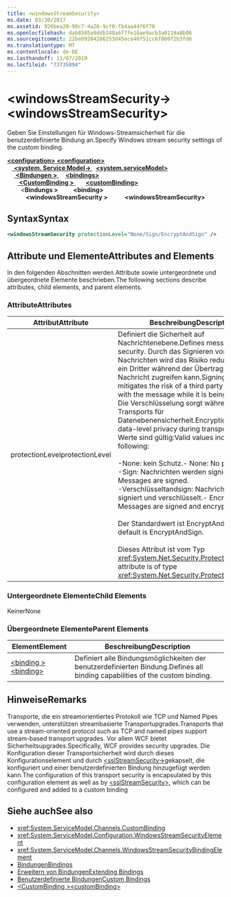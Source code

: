 ```yaml
---
title: <windowsStreamSecurity>
ms.date: 03/30/2017
ms.assetid: 926bea29-90c7-4a26-9cf0-fb4aa44f6f70
ms.openlocfilehash: dab8505a9ddb348a6f7fe16ae9acb3a0119a8b06
ms.sourcegitcommit: 22be09204266253d45ece46f51cc6f080f2b3fd6
ms.translationtype: MT
ms.contentlocale: de-DE
ms.lasthandoff: 11/07/2019
ms.locfileid: "73735894"
---
```

# <a name="windowsstreamsecurity"></a><span data-ttu-id="32130-101">\<windowsStreamSecurity-></span><span class="sxs-lookup"><span data-stu-id="32130-101">\<windowsStreamSecurity></span></span>
<span data-ttu-id="32130-102">Geben Sie Einstellungen für Windows-Streamsicherheit für die benutzerdefinierte Bindung an.</span><span class="sxs-lookup"><span data-stu-id="32130-102">Specify Windows stream security settings of the custom binding.</span></span>  
  
<span data-ttu-id="32130-103">[ **\<configuration>** ](../configuration-element.md)</span><span class="sxs-lookup"><span data-stu-id="32130-103">[**\<configuration>**](../configuration-element.md)</span></span>\
<span data-ttu-id="32130-104">&nbsp; &nbsp;[ **\<system. Service Model->** ](system-servicemodel.md) </span><span class="sxs-lookup"><span data-stu-id="32130-104">&nbsp;&nbsp;[**\<system.serviceModel>**](system-servicemodel.md)</span></span>\
<span data-ttu-id="32130-105">&nbsp;&nbsp;&nbsp;&nbsp;[ **\<Bindungen >** ](bindings.md)</span><span class="sxs-lookup"><span data-stu-id="32130-105">&nbsp;&nbsp;&nbsp;&nbsp;[**\<bindings>**](bindings.md)</span></span>\
<span data-ttu-id="32130-106">&nbsp;&nbsp;&nbsp;&nbsp;&nbsp;&nbsp;[ **\<CustomBinding >** ](custombinding.md)</span><span class="sxs-lookup"><span data-stu-id="32130-106">&nbsp;&nbsp;&nbsp;&nbsp;&nbsp;&nbsp;[**\<customBinding>**](custombinding.md)</span></span>\
<span data-ttu-id="32130-107">&nbsp;&nbsp;&nbsp;&nbsp;&nbsp;&nbsp;&nbsp;&nbsp;\<**Bindungs >** </span><span class="sxs-lookup"><span data-stu-id="32130-107">&nbsp;&nbsp;&nbsp;&nbsp;&nbsp;&nbsp;&nbsp;&nbsp;**\<binding>**</span></span>\
<span data-ttu-id="32130-108">&nbsp;&nbsp;&nbsp;&nbsp;&nbsp;&nbsp;&nbsp;&nbsp;&nbsp;&nbsp; **\<windowsStreamSecurity >**</span><span class="sxs-lookup"><span data-stu-id="32130-108">&nbsp;&nbsp;&nbsp;&nbsp;&nbsp;&nbsp;&nbsp;&nbsp;&nbsp;&nbsp;**\<windowsStreamSecurity>**</span></span>  
  
## <a name="syntax"></a><span data-ttu-id="32130-109">Syntax</span><span class="sxs-lookup"><span data-stu-id="32130-109">Syntax</span></span>  
  
```xml  
<windowsStreamSecurity protectionLevel="None/Sign/EncryptAndSign" />
```  
  
## <a name="attributes-and-elements"></a><span data-ttu-id="32130-110">Attribute und Elemente</span><span class="sxs-lookup"><span data-stu-id="32130-110">Attributes and Elements</span></span>  
 <span data-ttu-id="32130-111">In den folgenden Abschnitten werden Attribute sowie untergeordnete und übergeordnete Elemente beschrieben.</span><span class="sxs-lookup"><span data-stu-id="32130-111">The following sections describe attributes, child elements, and parent elements.</span></span>  
  
### <a name="attributes"></a><span data-ttu-id="32130-112">Attribute</span><span class="sxs-lookup"><span data-stu-id="32130-112">Attributes</span></span>  
  
|<span data-ttu-id="32130-113">Attribut</span><span class="sxs-lookup"><span data-stu-id="32130-113">Attribute</span></span>|<span data-ttu-id="32130-114">Beschreibung</span><span class="sxs-lookup"><span data-stu-id="32130-114">Description</span></span>|  
|---------------|-----------------|  
|<span data-ttu-id="32130-115">protectionLevel</span><span class="sxs-lookup"><span data-stu-id="32130-115">protectionLevel</span></span>|<span data-ttu-id="32130-116">Definiert die Sicherheit auf Nachrichtenebene.</span><span class="sxs-lookup"><span data-stu-id="32130-116">Defines message-level security.</span></span> <span data-ttu-id="32130-117">Durch das Signieren von Nachrichten wird das Risiko reduziert, dass ein Dritter während der Übertragung auf die Nachricht zugreifen kann.</span><span class="sxs-lookup"><span data-stu-id="32130-117">Signing messages mitigates the risk of a third party tampering with the message while it is being transferred.</span></span> <span data-ttu-id="32130-118">Die Verschlüsselung sorgt während des Transports für Datenebenensicherheit.</span><span class="sxs-lookup"><span data-stu-id="32130-118">Encryption provides data-level privacy during transport.</span></span> <span data-ttu-id="32130-119">Folgende Werte sind gültig:</span><span class="sxs-lookup"><span data-stu-id="32130-119">Valid values include the following:</span></span><br /><br /> <span data-ttu-id="32130-120">-None: kein Schutz.</span><span class="sxs-lookup"><span data-stu-id="32130-120">-   None: No protection.</span></span><br /><span data-ttu-id="32130-121">-Sign: Nachrichten werden signiert.</span><span class="sxs-lookup"><span data-stu-id="32130-121">-   Sign: Messages are signed.</span></span><br /><span data-ttu-id="32130-122">-Verschlüsseltandsign: Nachrichten werden signiert und verschlüsselt.</span><span class="sxs-lookup"><span data-stu-id="32130-122">-   EncryptAndSign: Messages are signed and encrypted.</span></span><br /><br /> <span data-ttu-id="32130-123">Der Standardwert ist EncryptAndSign.</span><span class="sxs-lookup"><span data-stu-id="32130-123">The default is EncryptAndSign.</span></span><br /><br /> <span data-ttu-id="32130-124">Dieses Attribut ist vom Typ <xref:System.Net.Security.ProtectionLevel>.</span><span class="sxs-lookup"><span data-stu-id="32130-124">This attribute is of type <xref:System.Net.Security.ProtectionLevel>.</span></span>|  
  
### <a name="child-elements"></a><span data-ttu-id="32130-125">Untergeordnete Elemente</span><span class="sxs-lookup"><span data-stu-id="32130-125">Child Elements</span></span>  
 <span data-ttu-id="32130-126">Keiner</span><span class="sxs-lookup"><span data-stu-id="32130-126">None</span></span>  
  
### <a name="parent-elements"></a><span data-ttu-id="32130-127">Übergeordnete Elemente</span><span class="sxs-lookup"><span data-stu-id="32130-127">Parent Elements</span></span>  
  
|<span data-ttu-id="32130-128">Element</span><span class="sxs-lookup"><span data-stu-id="32130-128">Element</span></span>|<span data-ttu-id="32130-129">Beschreibung</span><span class="sxs-lookup"><span data-stu-id="32130-129">Description</span></span>|  
|-------------|-----------------|  
|[<span data-ttu-id="32130-130">\<binding ></span><span class="sxs-lookup"><span data-stu-id="32130-130">\<binding></span></span>](bindings.md)|<span data-ttu-id="32130-131">Definiert alle Bindungsmöglichkeiten der benutzerdefinierten Bindung.</span><span class="sxs-lookup"><span data-stu-id="32130-131">Defines all binding capabilities of the custom binding.</span></span>|  
  
## <a name="remarks"></a><span data-ttu-id="32130-132">Hinweise</span><span class="sxs-lookup"><span data-stu-id="32130-132">Remarks</span></span>  
 <span data-ttu-id="32130-133">Transporte, die ein streamorientiertes Protokoll wie TCP und Named Pipes verwenden, unterstützen streambasierte Transportupgrades.</span><span class="sxs-lookup"><span data-stu-id="32130-133">Transports that use a stream-oriented protocol such as TCP and named pipes support stream-based transport upgrades.</span></span> <span data-ttu-id="32130-134">Vor allem WCF bietet Sicherheitsupgrades.</span><span class="sxs-lookup"><span data-stu-id="32130-134">Specifically, WCF provides security upgrades.</span></span> <span data-ttu-id="32130-135">Die Konfiguration dieser Transportsicherheit wird durch dieses Konfigurationselement und durch [\<sslStreamSecurity->](sslstreamsecurity.md)gekapselt, die konfiguriert und einer benutzerdefinierten Bindung hinzugefügt werden kann.</span><span class="sxs-lookup"><span data-stu-id="32130-135">The configuration of this transport security is encapsulated by this configuration element  as well as by [\<sslStreamSecurity>](sslstreamsecurity.md), which can be configured and added to a custom binding</span></span>  
  
## <a name="see-also"></a><span data-ttu-id="32130-136">Siehe auch</span><span class="sxs-lookup"><span data-stu-id="32130-136">See also</span></span>

- <xref:System.ServiceModel.Channels.CustomBinding>
- <xref:System.ServiceModel.Configuration.WindowsStreamSecurityElement>
- <xref:System.ServiceModel.Channels.WindowsStreamSecurityBindingElement>
- [<span data-ttu-id="32130-137">Bindungen</span><span class="sxs-lookup"><span data-stu-id="32130-137">Bindings</span></span>](../../../wcf/bindings.md)
- [<span data-ttu-id="32130-138">Erweitern von Bindungen</span><span class="sxs-lookup"><span data-stu-id="32130-138">Extending Bindings</span></span>](../../../wcf/extending/extending-bindings.md)
- [<span data-ttu-id="32130-139">Benutzerdefinierte Bindungen</span><span class="sxs-lookup"><span data-stu-id="32130-139">Custom Bindings</span></span>](../../../wcf/extending/custom-bindings.md)
- [<span data-ttu-id="32130-140">\<CustomBinding ></span><span class="sxs-lookup"><span data-stu-id="32130-140">\<customBinding></span></span>](custombinding.md)
